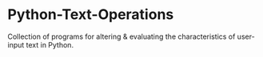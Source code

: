 # Python-Text-Operations
Collection of programs for altering &amp; evaluating the characteristics of user-input text in Python.
